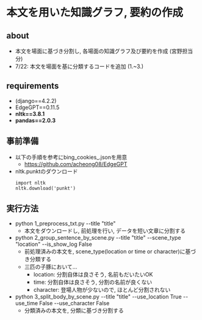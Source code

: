 # 本文を用いた知識グラフ, 要約の作成
## about
- 本文を場面に基づき分割し, 各場面の知識グラフ及び要約を作成 (宮野担当分)
- 7/22: 本文を場面を基に分類するコードを追加 (1.~3.)

## requirements
- (django==4.2.2)
- EdgeGPT==0.11.5
- **nltk==3.8.1**
- **pandas==2.0.3**

## 事前準備
- 以下の手順を参考にbing_cookies_.jsonを用意
    - https://github.com/acheong08/EdgeGPT
- nltk.punktのダウンロード
    ```
    import nltk
    nltk.download('punkt')
    ```

## 実行方法
- python 1_preprocess_txt.py --title "title"
    - 本文をダウンロードし, 前処理を行い, データを短い文章に分割する
- python 2_group_sentence_by_scene.py --title "title" --scene_type "location" --is_show_log False
    - 前処理済みの本文を, scene_type(location or time or character)に基づき分類する
    - 三匹の子豚において...
        - location: 分割自体は良さそう, 名前もだいたいOK
        - time: 分割自体は良さそう, 分割の名前が良くない
        - character: 登場人物が少ないので, ほとんど分割されない
- python 3_split_body_by_scene.py --title "title" --use_location True --use_time False --use_character False
    - 分類済みの本文を, 分類に基づき分割する
